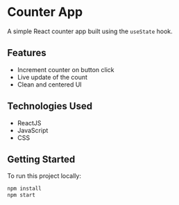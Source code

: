 # Counter App

A simple React counter app built using the `useState` hook.

## Features

- Increment counter on button click
- Live update of the count
- Clean and centered UI

## Technologies Used

- ReactJS
- JavaScript
- CSS

## Getting Started

To run this project locally:

```bash
npm install
npm start
